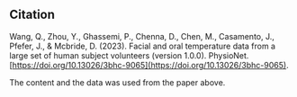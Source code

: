 ## Citation

Wang, Q., Zhou, Y., Ghassemi, P., Chenna, D., Chen, M., Casamento, J., Pfefer, J., & Mcbride, D. (2023). Facial and oral temperature data from a large set of human subject volunteers (version 1.0.0). PhysioNet. [https://doi.org/10.13026/3bhc-9065](https://doi.org/10.13026/3bhc-9065).

The content and the data was used from the paper above.
